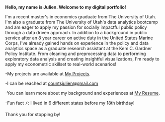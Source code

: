 **Hello, my name is Julien. Welcome to my digital portfolio!**

I'm a recent master's in economics graduate from The University of Utah. I'm also a graduate from The University of Utah's data analytics bootcamp and am eager to apply my passion for socially impactful public policy through a data driven approach. In addition to a background in public service after an 8 year career on active duty in the United States Marine Corps, I've already gained hands on experience in the policy and data analytics space as a graduate research assistant at the Kem C. Gardner Policy Institute. From cleaning and preprocessing data to performing exploratory data analysis and creating insightful visualizations, I'm ready to apply my econometric skillset to real-world scenarios!

-My projects are available at [My Projects](https://github.com/JBCounts89).

-I can be reached at countsjulien@gmail.com

-You can learn more about my background and experiences at [My Resume](https://docs.google.com/document/d/135KJlj0LTcafCtw62JjVlghZ6vgJdJ_tpnr8zF24z0I/edit?usp=sharing).

-Fun fact ⚡: I lived in 6 different states before my 18th birthday!

Thank you for stopping by!

<!--
**JBCounts89/JBCounts89** is a ✨ _special_ ✨ repository because its `README.md` (this file) appears on your GitHub profile.

Here are some ideas to get you started:

- 🔭 I’m currently working on ...
- 🌱 I’m currently learning ...
- 👯 I’m looking to collaborate on ...
- 🤔 I’m looking for help with ...
- 💬 Ask me about ...
- 📫 How to reach me: ...
- 😄 Pronouns: ...
- ⚡ Fun fact: ...
-->
